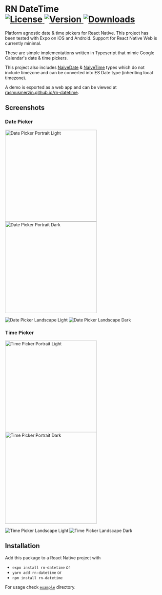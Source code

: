 <h1>
RN DateTime
<br />
<a href="https://www.npmjs.com/package/rn-datetime">
<img src="https://img.shields.io/npm/l/rn-datetime.svg" alt="License">
</a>
<a href="https://www.npmjs.com/package/rn-datetime">
<img src="https://img.shields.io/npm/v/rn-datetime.svg" alt="Version">
</a>
<a href="https://npmcharts.com/compare/rn-datetime?minimal=true">
<img src="https://img.shields.io/npm/dm/rn-datetime.svg" alt="Downloads">
</a>
</h1>

Platform agnostic date & time pickers for React Native.
This project has been tested with Expo on iOS and Android.
Support for React Native Web is currently minimal.

These are simple implementations written in Typescript that mimic Google Calendar's date & time pickers.

This project also includes
[NaiveDate](https://github.com/rasmusmerzin/rn-datetime/blob/main/src/NaiveDate.ts) &
[NaiveTime](https://github.com/rasmusmerzin/rn-datetime/blob/main/src/NaiveTime.ts) types
which do not include timezone and can be converted into ES Date type (inheriting local timezone).

A demo is exported as a web app and can be viewed at
[rasmusmerzin.github.io/rn-datetime](https://rasmusmerzin.github.io/rn-datetime).

## Screenshots

### Date Picker

<div>
  <img src="./screenshots/datepicker-portrait-light.jpg" alt="Date Picker Portrait Light" width="300" />
  <img src="./screenshots/datepicker-portrait-dark.jpg" alt="Date Picker Portrait Dark" width="300" />
</div>

![Date Picker Landscape Light](./screenshots/datepicker-landscape-light.jpg)
![Date Picker Landscape Dark](./screenshots/datepicker-landscape-dark.jpg)

### Time Picker

<div>
  <img src="./screenshots/timepicker-portrait-light.jpg" alt="Time Picker Portrait Light" width="300" />
  <img src="./screenshots/timepicker-portrait-dark.jpg" alt="Time Picker Portrait Dark" width="300" />
</div>

![Time Picker Landscape Light](./screenshots/timepicker-landscape-light.jpg)
![Time Picker Landscape Dark](./screenshots/timepicker-landscape-dark.jpg)

## Installation

Add this package to a React Native project with

- `expo install rn-datetime` or
- `yarn add rn-datetime` or
- `npm install rn-datetime`

For usage check [`example`](https://github.com/rasmusmerzin/rn-datetime/blob/main/example) directory.
